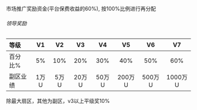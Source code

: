 市场推广奖励资金(平台保费收益的60%), 按100%比例进行再分配

###### 领导奖励

| 等级  | V1   | V2   |V3   |V4   |V5   |V6    |V7    |
| :------ | :------: | :------: | :------: | :------: | :------: | :------: | :------: |
| 百分比%   | 5%  | 10%   |20%  | 30%   |40%   | 50%   |60%   |
| 副区业绩   | 1万U   | 5万U   |20万U | 50万U | 200万U | 500万U |1000万U |

除最大扇区，其他为副区，v3以上平级奖10%
